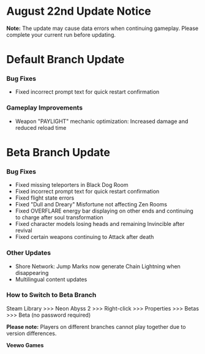 # August 22nd Update Notice

**Note:** The update may cause data errors when continuing gameplay. Please complete your current run before updating.

# Default Branch Update

### Bug Fixes

* Fixed incorrect prompt text for quick restart confirmation
### Gameplay Improvements

* Weapon "PAYLIGHT" mechanic optimization: Increased damage and reduced reload time
# Beta Branch Update

### Bug Fixes

* Fixed missing teleporters in Black Dog Room
* Fixed incorrect prompt text for quick restart confirmation
* Fixed flight state errors
* Fixed "Dull and Dreary" Misfortune not affecting Zen Rooms
* Fixed OVERFLARE energy bar displaying on other ends and continuing to charge after soul transformation
* Fixed character models losing heads and remaining Invincible after revival
* Fixed certain weapons continuing to Attack after death
### Other Updates

* Shore Network: Jump Marks now generate Chain Lightning when disappearing
* Multilingual content updates
### How to Switch to Beta Branch

Steam Library >>> Neon Abyss 2 >>> Right-click >>> Properties >>> Betas >>> Beta (no password required)

**Please note:** Players on different branches cannot play together due to version differences.

**Veewo Games**

